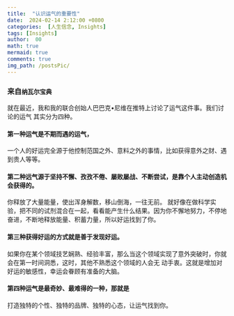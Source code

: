 ```yaml
---
title:  "认识运气的重要性"
date:  2024-02-14 2:12:00 +0800
categories:  [人生信念, Insights] 
tags: [Insights]     
author:  00                    
math: true
mermaid: true
comments: true
img_path: /postsPic/
---
```

### 来自`纳瓦尔宝典`

就在最近，我和我的联合创始人巴巴克•尼维在推特上讨论了运气这件事。我们讨论的运气 其实分为四种。

#### 第一种运气是不期而遇的运气，
一个人的好运完全源于他控制范国之外、意料之外的事情，比如获得意外之财、遇到贵人等等。

#### 第二种远气源于坚持不懈、孜孜不倦、屡败屡战、不断尝试，是靠个人主动创造机会获得的。

你释放了大量能量，使出浑身解数，移山倒海，一往无前。
就好像在做科学实验，把不同的试剂混合在一起，看看能产生什么结果。因为你不懈地努力，不停地奋进，不断地释放能量、积蓄力量，所以好运找到了你。

#### 第三种获得好运的方式就是善于发现好运。

如果你在某个领域技艺娴熟、经验丰富，那么当这个领域实现了意外突破时，你就会在第一时间洞悉，这时，其他不熟悉这个领域的人会无
动手衷。这就是增加对好运的敏感性，幸运会眷顾有准备的大脑。

#### 第四种运气是最奇妙、最难得的一种，那就是

打造独特的个性、独特的品牌、独特的心态，让运气找到你。
